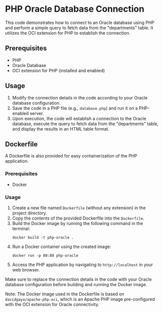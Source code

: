 # PHP Oracle Database Connection

This code demonstrates how to connect to an Oracle database using PHP and perform a simple query to fetch data from the "departments" table. It utilizes the OCI extension for PHP to establish the connection.

## Prerequisites

- PHP
- Oracle Database
- OCI extension for PHP (installed and enabled)

## Usage

1. Modify the connection details in the code according to your Oracle database configuration.
2. Save the code in a PHP file (e.g., `database.php`) and run it on a PHP-enabled server.
3. Upon execution, the code will establish a connection to the Oracle database, execute the query to fetch data from the "departments" table, and display the results in an HTML table format.

## Dockerfile

A Dockerfile is also provided for easy containerization of the PHP application.

### Prerequisites

- Docker

### Usage

1. Create a new file named `Dockerfile` (without any extension) in the project directory.
2. Copy the contents of the provided Dockerfile into the `Dockerfile`.
3. Build the Docker image by running the following command in the terminal:
   ```
   docker build -t php-oracle .
   ```
4. Run a Docker container using the created image:
   ```
   docker run -p 80:80 php-oracle
   ```
5. Access the PHP application by navigating to `http://localhost` in your web browser.

Make sure to replace the connection details in the code with your Oracle database configuration before building and running the Docker image.

Note: The Docker image used in the Dockerfile is based on `davidgaya/apache-php-oci`, which is an Apache PHP image pre-configured with the OCI extension for Oracle connectivity.
